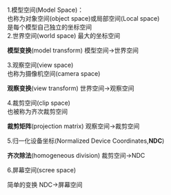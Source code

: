### 
1.模型空间(Model Space)：  
也称为对象空间(object space)或局部空间(Local space)  
是每个模型自己独立的坐标空间  
2.世界空间(world space)
最大的坐标空间  

**模型变换**(model transform)  模型空间->世界空间  

3.观察空间(view space)  
也称为摄像机空间(camera space)  

**观察变换**(view transform) 世界空间->观察空间  

4.裁剪空间(clip space)  
也被称为齐次裁剪空间  

**裁剪矩阵**(projection matrix) 观察空间->裁剪空间  

5.归一化设备坐标(Normalized Device Coordinates,**NDC**)  

**齐次除法**(homogeneous division) 裁剪空间->NDC  

6.屏幕空间(scree space)  

简单的变换 NDC->屏幕空间